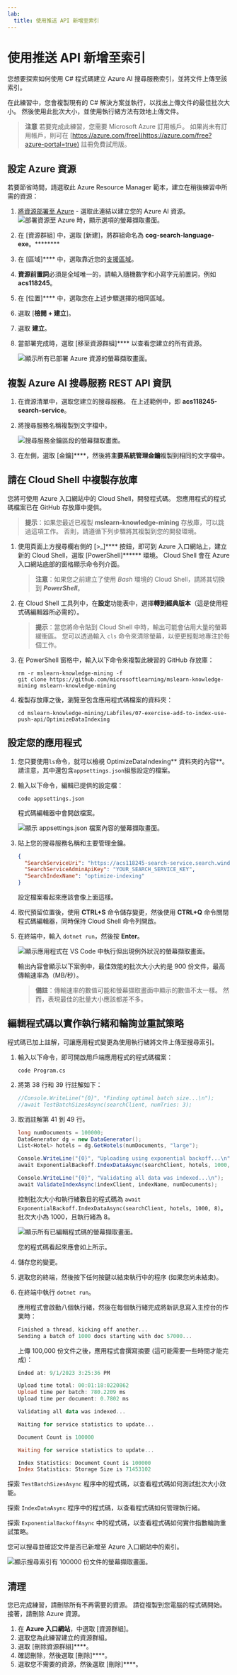 ```yaml
---
lab:
  title: 使用推送 API 新增至索引
---
```


# 使用推送 API 新增至索引

您想要探索如何使用 C# 程式碼建立 Azure AI 搜尋服務索引，並將文件上傳至該索引。

在此練習中，您會複製現有的 C# 解決方案並執行，以找出上傳文件的最佳批次大小。 然後使用此批次大小，並使用執行緒方法有效地上傳文件。

> **注意** 若要完成此練習，您需要 Microsoft Azure 訂用帳戶。 如果尚未有訂用帳戶，則可在 [https://azure.com/free](https://azure.com/free?azure-portal=true) 註冊免費試用版。

## 設定 Azure 資源

若要節省時間，請選取此 Azure Resource Manager 範本，建立在稍後練習中所需的資源：

1. [將資源部署至 Azure](https://portal.azure.com/#create/Microsoft.Template/uri/https%3A%2F%2Fraw.githubusercontent.com%2FMicrosoftLearning%2Fmslearn-knowledge-mining%2Fmain%2FLabfiles%2F07-exercise-add-to-index-use-push-api%20lab-files%2Fazuredeploy.json) - 選取此連結以建立您的 Azure AI 資源。
    ![部署資源至 Azure 時，顯示選項的螢幕擷取畫面。](../media/07-media/deploy-azure-resources.png)
1. 在 [資源群組] 中，選取 [新建]，將群組命名為 **cog-search-language-exe**。********
1. 在 [區域]**** 中，選取靠近您的[支援區域](/azure/ai-services/language-service/custom-text-classification/service-limits#regional-availability)。
1. **資源前置詞**必須是全域唯一的，請輸入隨機數字和小寫字元前置詞，例如 **acs118245**。
1. 在 [位置]**** 中，選取您在上述步驟選擇的相同區域。
1. 選取 [**檢閱 + 建立**]。
1. 選取 **建立**。
1. 當部署完成時，選取 [移至資源群組]**** 以查看您建立的所有資源。

    ![顯示所有已部署 Azure 資源的螢幕擷取畫面。](../media/07-media/azure-resources-created.png)

## 複製 Azure AI 搜尋服務 REST API 資訊

1. 在資源清單中，選取您建立的搜尋服務。 在上述範例中，即 **acs118245-search-service**。
1. 將搜尋服務名稱複製到文字檔中。

    ![搜尋服務金鑰區段的螢幕擷取畫面。](../media/07-media/search-api-keys-exercise-version.png)
1. 在左側，選取 [金鑰]****，然後將**主要系統管理金鑰**複製到相同的文字檔中。

## 請在 Cloud Shell 中複製存放庫

您將可使用 Azure 入口網站中的 Cloud Shell，開發程式碼。 您應用程式的程式碼檔案已在 GitHub 存放庫中提供。

> **提示**：如果您最近已複製 **mslearn-knowledge-mining** 存放庫，可以跳過這項工作。 否則，請遵循下列步驟將其複製到您的開發環境。

1. 使用頁面上方搜尋欄右側的 [\>_]**** 按鈕，即可到 Azure 入口網站上，建立新的 Cloud Shell，選取 [PowerShell]****** 環境。 Cloud Shell 會在 Azure 入口網站底部的窗格顯示命令列介面。

    > **注意**：如果您之前建立了使用 *Bash* 環境的 Cloud Shell，請將其切換到 ***PowerShell***。

1. 在 Cloud Shell 工具列中，在**設定**功能表中，選擇**轉到經典版本**（這是使用程式碼編輯器所必需的）。

    > **提示**：當您將命令貼到 Cloud Shell 中時，輸出可能會佔用大量的螢幕緩衝區。 您可以透過輸入 `cls` 命令來清除螢幕，以便更輕鬆地專注於每個工作。

1. 在 PowerShell 窗格中，輸入以下命令來複製此練習的 GitHub 存放庫：

    ```
    rm -r mslearn-knowledge-mining -f
    git clone https://github.com/microsoftlearning/mslearn-knowledge-mining mslearn-knowledge-mining
    ```

1. 複製存放庫之後，瀏覽至包含應用程式碼檔案的資料夾：  

    ```
   cd mslearn-knowledge-mining/Labfiles/07-exercise-add-to-index-use-push-api/OptimizeDataIndexing
    ```

## 設定您的應用程式

1. 您只要使用`ls`命令，就可以檢視 OptimizeDataIndexing** 資料夾的內容**。 請注意，其中還包含`appsettings.json`組態設定的檔案。

1. 輸入以下命令，編輯已提供的設定檔：

    ```
   code appsettings.json
    ```

    程式碼編輯器中會開啟檔案。

    ![顯示 appsettings.json 檔案內容的螢幕擷取畫面。](../media/07-media/update-app-settings.png)

1. 貼上您的搜尋服務名稱和主要管理金鑰。

    ```json
    {
      "SearchServiceUri": "https://acs118245-search-service.search.windows.net",
      "SearchServiceAdminApiKey": "YOUR_SEARCH_SERVICE_KEY",
      "SearchIndexName": "optimize-indexing"
    }
    ```

    設定檔案看起來應該會像上面這樣。
   
1. 取代預留位置後，使用 **CTRL+S** 命令儲存變更，然後使用 **CTRL+Q** 命令關閉程式碼編輯器，同時保持 Cloud Shell 命令列開啟。
1. 在終端中，輸入 `dotnet run`，然後按 **Enter**。

    ![顯示應用程式在 VS Code 中執行但出現例外狀況的螢幕擷取畫面。](../media/07-media/debug-application.png)

    輸出內容會顯示以下案例中，最佳效能的批次大小大約是 900 份文件，最高傳輸速率為（MB/秒）。
   
    >**備註**：傳輸速率的數值可能和螢幕擷取畫面中顯示的數值不太一樣。 然而，表現最佳的批量大小應該都差不多。 

## 編輯程式碼以實作執行緒和輪詢並重試策略

程式碼已加上註解，可讓應用程式變更為使用執行緒將文件上傳至搜尋索引。

1. 輸入以下命令，即可開啟用戶端應用程式的程式碼檔案：

    ```
   code Program.cs
    ```

1. 將第 38 行和 39 行註解如下：

    ```csharp
    //Console.WriteLine("{0}", "Finding optimal batch size...\n");
    //await TestBatchSizesAsync(searchClient, numTries: 3);
    ```

1. 取消註解第 41 到 49 行。

    ```csharp
    long numDocuments = 100000;
    DataGenerator dg = new DataGenerator();
    List<Hotel> hotels = dg.GetHotels(numDocuments, "large");

    Console.WriteLine("{0}", "Uploading using exponential backoff...\n");
    await ExponentialBackoff.IndexDataAsync(searchClient, hotels, 1000, 8);

    Console.WriteLine("{0}", "Validating all data was indexed...\n");
    await ValidateIndexAsync(indexClient, indexName, numDocuments);
    ```

    控制批次大小和執行緒數目的程式碼為 `await ExponentialBackoff.IndexDataAsync(searchClient, hotels, 1000, 8)`。 批次大小為 1000，且執行緒為 8。

    ![顯示所有已編輯程式碼的螢幕擷取畫面。](../media/07-media/thread-code-ready.png)

    您的程式碼看起來應會如上所示。

1. 儲存您的變更。
1. 選取您的終端，然後按下任何按鍵以結束執行中的程序 (如果您尚未結束)。
1. 在終端中執行 `dotnet run`。

    應用程式會啟動八個執行緒，然後在每個執行緒完成將新訊息寫入主控台的作業時：

    ```powershell
    Finished a thread, kicking off another...
    Sending a batch of 1000 docs starting with doc 57000...
    ```

    上傳 100,000 份文件之後，應用程式會撰寫摘要 (這可能需要一些時間才能完成)：

    ```powershell
    Ended at: 9/1/2023 3:25:36 PM
    
    Upload time total: 00:01:18:0220862
    Upload time per batch: 780.2209 ms
    Upload time per document: 0.7802 ms
    
    Validating all data was indexed...
    
    Waiting for service statistics to update...
    
    Document Count is 100000
    
    Waiting for service statistics to update...
    
    Index Statistics: Document Count is 100000
    Index Statistics: Storage Size is 71453102
    
    ``````

探索 `TestBatchSizesAsync` 程序中的程式碼，以查看程式碼如何測試批次大小效能。

探索 `IndexDataAsync` 程序中的程式碼，以查看程式碼如何管理執行緒。

探索 `ExponentialBackoffAsync` 中的程式碼，以查看程式碼如何實作指數輪詢重試策略。

您可以搜尋並確認文件是否已新增至 Azure 入口網站中的索引。

![顯示搜尋索引有 100000 份文件的螢幕擷取畫面。](../media/07-media/check-search-service-index.png)

## 清理

您已完成練習，請刪除所有不再需要的資源。 請從複製到您電腦的程式碼開始。 接著，請刪除 Azure 資源。

1. 在 **Azure 入口網站**，中選取 [資源群組]。
1. 選取您為此練習建立的資源群組。
1. 選取 [刪除資源群組]****。 
1. 確認刪除，然後選取 [刪除]****。
1. 選取您不需要的資源，然後選取 [刪除]****。
